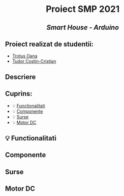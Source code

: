#  <p align="center"> **Proiect SMP 2021** 
## <p align="center"> *Smart House - Arduino*

## Proiect realizat de studentii:
- [Trotus Oana](https://github.com/OanaTrotus)
- [Tudor Costin-Cristian]()

## Descriere


## Cuprins:
 - :bulb: [Functionalitati](#F)
 - :bulb: [Componente](#C)
 - :bulb: [Surse](#S)
 - :bulb: [Motor DC](#DC)

 ## :bulb: Functionalitati <a name="D"></a>
 ## Componente      <a name="C"></a>
 ## Surse           <a name="S"></a>
 ## Motor DC        <a name="DC"></a>




